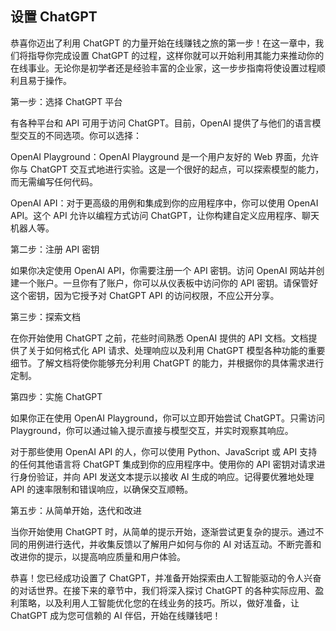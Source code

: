 ## 设置 ChatGPT

恭喜你迈出了利用 ChatGPT 的力量开始在线赚钱之旅的第一步！在这一章中，我们将指导你完成设置 ChatGPT 的过程，这样你就可以开始利用其能力来推动你的在线事业。无论你是初学者还是经验丰富的企业家，这一步步指南将使设置过程顺利且易于操作。

第一步：选择 ChatGPT 平台

有各种平台和 API 可用于访问 ChatGPT。目前，OpenAI 提供了与他们的语言模型交互的不同选项。你可以选择：

OpenAI Playground：OpenAI Playground 是一个用户友好的 Web 界面，允许你与 ChatGPT 交互式地进行实验。这是一个很好的起点，可以探索模型的能力，而无需编写任何代码。

OpenAI API：对于更高级的用例和集成到你的应用程序中，你可以使用 OpenAI API。这个 API 允许以编程方式访问 ChatGPT，让你构建自定义应用程序、聊天机器人等。

第二步：注册 API 密钥

如果你决定使用 OpenAI API，你需要注册一个 API 密钥。访问 OpenAI 网站并创建一个账户。一旦你有了账户，你可以从仪表板中访问你的 API 密钥。请保管好这个密钥，因为它授予对 ChatGPT API 的访问权限，不应公开分享。

第三步：探索文档

在你开始使用 ChatGPT 之前，花些时间熟悉 OpenAI 提供的 API 文档。文档提供了关于如何格式化 API 请求、处理响应以及利用 ChatGPT 模型各种功能的重要细节。了解文档将使你能够充分利用 ChatGPT 的能力，并根据你的具体需求进行定制。

第四步：实施 ChatGPT

如果你正在使用 OpenAI Playground，你可以立即开始尝试 ChatGPT。只需访问 Playground，你可以通过输入提示直接与模型交互，并实时观察其响应。

对于那些使用 OpenAI API 的人，你可以使用 Python、JavaScript 或 API 支持的任何其他语言将 ChatGPT 集成到你的应用程序中。使用你的 API 密钥对请求进行身份验证，并向 API 发送文本提示以接收 AI 生成的响应。记得要优雅地处理 API 的速率限制和错误响应，以确保交互顺畅。

第五步：从简单开始，迭代和改进

当你开始使用 ChatGPT 时，从简单的提示开始，逐渐尝试更复杂的提示。通过不同的用例进行迭代，并收集反馈以了解用户如何与你的 AI 对话互动。不断完善和改进你的提示，以提高响应质量和用户体验。

恭喜！您已经成功设置了 ChatGPT，并准备开始探索由人工智能驱动的令人兴奋的对话世界。在接下来的章节中，我们将深入探讨 ChatGPT 的各种实际应用、盈利策略，以及利用人工智能优化您的在线业务的技巧。所以，做好准备，让 ChatGPT 成为您可信赖的 AI 伴侣，开始在线赚钱吧！
